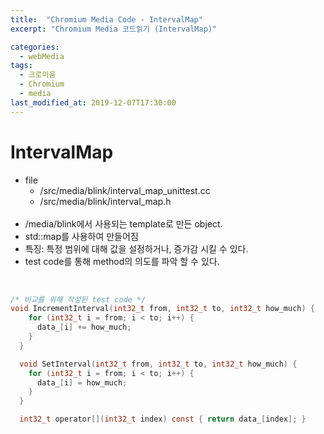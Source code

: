```yaml
---
title:  "Chromium Media Code - IntervalMap"
excerpt: "Chromium Media 코드읽기 (IntervalMap)"

categories:
  - webMedia
tags:
  - 크로미움
  - Chromium
  - media
last_modified_at: 2019-12-07T17:30:00
---
```


IntervalMap
====
* file
  * /src/media/blink/interval_map_unittest.cc
  * /src/media/blink/interval_map.h
  <br>  
* /media/blink에서 사용되는 template로 만든 object.
* std::map를 사용하여 만들어짐
* 특징: 특정 범위에 대해 값을 설정하거나, 증가감 시킬 수 있다.
* test code를 통해 method의 의도를 파악 할 수 있다.
<br>

```c
/* 비교를 위해 작성된 test code */
void IncrementInterval(int32_t from, int32_t to, int32_t how_much) {
    for (int32_t i = from; i < to; i++) {
      data_[i] += how_much;
    }
  }

  void SetInterval(int32_t from, int32_t to, int32_t how_much) {
    for (int32_t i = from; i < to; i++) {
      data_[i] = how_much;
    }
  }

  int32_t operator[](int32_t index) const { return data_[index]; }

```

